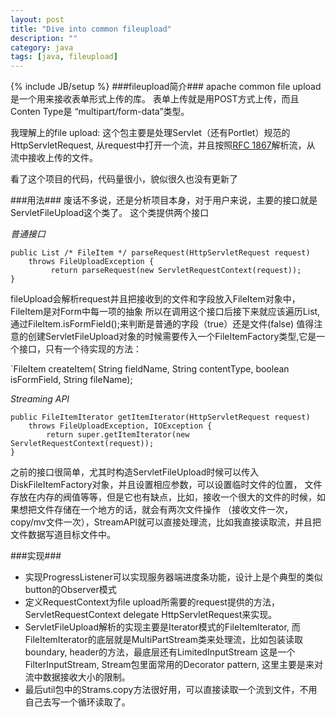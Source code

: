 ```yaml
---
layout: post
title: "Dive into common fileupload"
description: ""
category: java
tags: [java, fileupload]
---
```

{% include JB/setup %}
###fileupload简介###
apache common file upload 是一个用来接收表单形式上传的库。
表单上传就是用POST方式上传，而且Conten Type是 “multipart/form-data”类型。

我理解上的file upload: 这个包主要是处理Servlet（还有Portlet）规范的HttpServletRequest,
从request中打开一个流，并且按照[RFC 1867](http://www.ietf.org/rfc/rfc1867.txt)解析流，从
流中接收上传的文件。

看了这个项目的代码，代码量很小，貌似很久也没有更新了

###用法###
废话不多说，还是分析项目本身，对于用户来说，主要的接口就是ServletFileUpload这个类了。
这个类提供两个接口

*普通接口*

    public List /* FileItem */ parseRequest(HttpServletRequest request)
        throws FileUploadException {
             return parseRequest(new ServletRequestContext(request));
    }
fileUpload会解析request并且把接收到的文件和字段放入FileItem对象中，FileItem是对Form中每一项的抽象
所以在调用这个接口后接下来就应该遍历List,通过FileItem.isFormField();来判断是普通的字段（true）还是文件(false)
值得注意的创建ServletFileUpload对象的时候需要传入一个FileItemFactory类型,它是一个接口，只有一个待实现的方法：
   
   `FileItem createItem(
        String fieldName,
        String contentType,
        boolean isFormField,
        String fileName);

*Streaming API*

    public FileItemIterator getItemIterator(HttpServletRequest request)
        throws FileUploadException, IOException {
            return super.getItemIterator(new ServletRequestContext(request));
    }
之前的接口很简单，尤其时构造ServletFileUpload时候可以传入DiskFileItemFactory对象，并且设置相应参数，可以设置临时文件的位置，
文件存放在内存的阀值等等，但是它也有缺点，比如，接收一个很大的文件的时候，如果想把文件存储在一个地方的话，就会有两次文件操作
（接收文件一次，copy/mv文件一次），StreamAPI就可以直接处理流，比如我直接读取流，并且把文件数据写道目标文件中。

###实现###
+   实现ProgressListener可以实现服务器端进度条功能，设计上是个典型的类似button的Observer模式
+   定义RequestContext为file upload所需要的request提供的方法，ServletRequestContext delegate HttpServletRequest来实现。
+   ServletFileUpload解析的实现主要是Iterator模式的FileItemIterator, 而FileItemIterator的底层就是MultiPartStream类来处理流，比如包装读取boundary, header的方法，最底层还有LimitedInputStream 这是一个FilterInputStream, Stream包里面常用的Decorator pattern, 这里主要是来对流中数据接收大小的限制。
+   最后util包中的Strams.copy方法很好用，可以直接读取一个流到文件，不用自己去写一个循环读取了。



